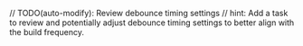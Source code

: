// TODO(auto-modify): Review debounce timing settings
// hint: Add a task to review and potentially adjust debounce timing settings to better align with the build frequency.
